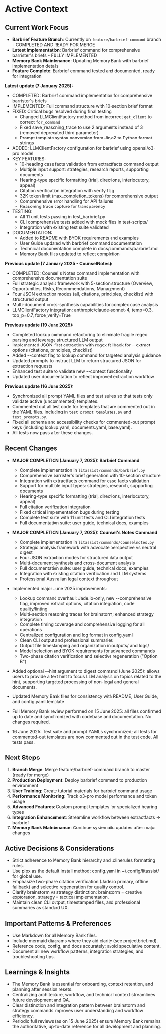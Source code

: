 # Active Context

## Current Work Focus
- **Barbrief Feature Branch**: Currently on `feature/barbrief-command` branch - COMPLETED AND READY FOR MERGE
- **Latest Implementation**: Barbrief command for comprehensive barrister's briefs - FULLY IMPLEMENTED
- **Memory Bank Maintenance**: Updating Memory Bank with barbrief implementation details
- **Feature Complete**: Barbrief command tested and documented, ready for integration

**Latest update (7 January 2025):**
- COMPLETED: Barbrief command implementation for comprehensive barrister's briefs
- IMPLEMENTED: Full command structure with 10-section brief format
- FIXED: Critical bugs resolved during final testing:
  - Changed LLMClientFactory method from incorrect `get_client` to correct `for_command`
  - Fixed save_reasoning_trace to use 2 arguments instead of 3 (removed deprecated third parameter)
  - Prompt template syntax conversion from Jinja2 to Python format strings
- ADDED: LLMClientFactory configuration for barbrief using openai/o3-pro model
- KEY FEATURES:
  - 10-heading case facts validation from extractfacts command output
  - Multiple input support: strategies, research reports, supporting documents
  - Hearing-type specific formatting (trial, directions, interlocutory, appeal)
  - Citation verification integration with verify flag
  - 32K token limit (max_completion_tokens) for comprehensive output
  - Comprehensive error handling for API failures
  - Reasoning trace capture for transparency
- TESTING: 
  - All 11 unit tests passing in test_barbrief.py
  - CLI comprehensive tests added with mock files in test-scripts/
  - Integration with existing test suite validated
- DOCUMENTATION: 
  - Added to README with BYOK requirements and examples
  - User Guide updated with barbrief command documentation
  - Technical documentation complete in docs/commands/barbrief.md
  - Memory Bank files updated to reflect completion

**Previous update (7 January 2025 - CounselNotes):**
- COMPLETED: Counsel's Notes command implementation with comprehensive documentation suite
- Full strategic analysis framework with 5-section structure (Overview, Opportunities, Risks, Recommendations, Management)
- Four JSON extraction modes (all, citations, principles, checklist) with structured output
- Multi-document cross-synthesis capabilities for complex case analysis
- LLMClientFactory integration: anthropic/claude-sonnet-4, temp=0.3, top_p=0.7, force_verify=True

**Previous update (19 June 2025):**
- Completed lookup command refactoring to eliminate fragile regex parsing and leverage structured LLM output
- Implemented JSON-first extraction with regex fallback for --extract options (citations, principles, checklist)
- Added --context flag to lookup command for targeted analysis guidance
- Updated prompts to instruct LLM to return structured JSON for extraction requests
- Enhanced test suite to validate new --context functionality
- Updated user documentation to reflect improved extraction workflow

**Previous update (16 June 2025):**
- Synchronized all prompt YAML files and test suites so that tests only validate active (uncommented) templates.
- Commented out all test code for templates that are commented out in the YAML files, including in `test_prompt_templates.py` and `test_prompts.py`.
- Fixed all schema and accessibility checks for commented-out prompt keys (including lookup.yaml, documents.yaml, base.yaml).
- All tests now pass after these changes.

## Recent Changes
- **MAJOR COMPLETION (January 7, 2025): Barbrief Command**
  - Complete implementation in `litassist/commands/barbrief.py`
  - Comprehensive barrister's brief generation with 10-section structure
  - Integration with extractfacts command for case facts validation
  - Support for multiple input types: strategies, research, supporting documents
  - Hearing-type specific formatting (trial, directions, interlocutory, appeal)
  - Full citation verification integration
  - Fixed critical implementation bugs during testing
  - Complete test suite with 11 unit tests and CLI integration tests
  - Full documentation suite: user guide, technical docs, examples

- **MAJOR COMPLETION (January 7, 2025): Counsel's Notes Command**
  - Complete implementation in `litassist/commands/counselnotes.py`
  - Strategic analysis framework with advocate perspective vs neutral digest
  - Four JSON extraction modes for structured data output
  - Multi-document synthesis and cross-document analysis
  - Full documentation suite: user guide, technical docs, examples
  - Integration with existing citation verification and LLM systems
  - Professional Australian legal context throughout

- Implemented major June 2025 improvements:
  - Lookup command overhaul: Jade.io-only, new --comprehensive flag, improved extract options, citation integration, code quality/linting
  - Multi-section reasoning traces for brainstorm; enhanced strategy integration
  - Complete timing coverage and comprehensive logging for all operations
  - Centralized configuration and log format in config.yaml
  - Clean CLI output and professional summaries
  - Output file timestamping and organization in outputs/ and logs/
  - Model selection and BYOK requirements for advanced commands
  - Two-phase citation verification and selective regeneration ("Option B")
- Added optional --hint argument to digest command (June 2025): allows users to provide a text hint to focus LLM analysis on topics related to the hint, supporting targeted processing of non-legal and general documents.
- Updated Memory Bank files for consistency with README, User Guide, and config.yaml.template
- Full Memory Bank review performed on 15 June 2025: all files confirmed up to date and synchronized with codebase and documentation. No changes required.
- 16 June 2025: Test suite and prompt YAMLs synchronized; all tests for commented-out templates are now commented out in the test code. All tests pass.

## Next Steps
1. **Branch Merge**: Merge feature/barbrief-command branch to master (ready for merge)
2. **Production Deployment**: Deploy barbrief command to production environment
3. **User Training**: Create tutorial materials for barbrief command usage
4. **Performance Monitoring**: Track o3-pro model performance and token usage
5. **Advanced Features**: Custom prompt templates for specialized hearing types
6. **Integration Enhancement**: Streamline workflow between extractfacts → barbrief
7. **Memory Bank Maintenance**: Continue systematic updates after major changes

## Active Decisions & Considerations
- Strict adherence to Memory Bank hierarchy and .clinerules formatting rules.
- Use pipx as the default install method; config.yaml in ~/.config/litassist/ for global use.
- Emphasize two-phase citation verification (Jade.io primary, offline fallback) and selective regeneration for quality control.
- Clarify brainstorm vs strategy distinction: brainstorm = creative exploration, strategy = tactical implementation.
- Maintain clean CLI output, timestamped files, and professional summaries as standard UX.

## Important Patterns & Preferences
- Use Markdown for all Memory Bank files.
- Include mermaid diagrams where they aid clarity (see projectbrief.md).
- Reference code, config, and docs accurately; avoid speculative content.
- Document all new workflow patterns, integration strategies, and troubleshooting tips.

## Learnings & Insights
- The Memory Bank is essential for onboarding, context retention, and planning after session resets.
- Centralizing architecture, workflow, and technical context streamlines future development and QA.
- Clear distinction and integration pattern between brainstorm and strategy commands improves user understanding and workflow efficiency.
- Periodic full reviews (as on 15 June 2025) ensure Memory Bank remains the authoritative, up-to-date reference for all development and planning.
